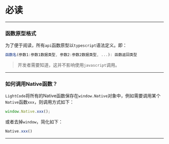 # 必读
---
### 函数原型格式
为了便于阅读，所有`api`函数原型以`typescript`语法定义。即：
```javascript
函数名(参数1:参数1数据类型, 参数2:参数2数据类型, ...): 函数返回类型
```
> 开发者需要知道，这并不影响使用`javascript`调用。
---
### 如何调用Native函数？
`LightCode`将所有的Native函数保存在`window.Native`对象中，例如需要调用某个`Native`函数`xxx`，则调用方式如下：
```javascript
window.Native.xxx();
```
或者去掉`window`，简化如下：
```javascript
Native.xxx()
```
---
